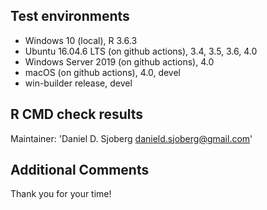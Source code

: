## Test environments
* Windows 10 (local), R 3.6.3
* Ubuntu 16.04.6 LTS (on github actions), 3.4, 3.5, 3.6, 4.0
* Windows Server 2019 (on github actions), 4.0
* macOS (on github actions), 4.0, devel
* win-builder release, devel

## R CMD check results
Maintainer: 'Daniel D. Sjoberg <danield.sjoberg@gmail.com>'

## Additional Comments

Thank you for your time! 
